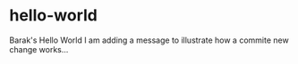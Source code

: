 # hello-world
Barak's Hello World
I am adding a message to illustrate how a commite new change works...
